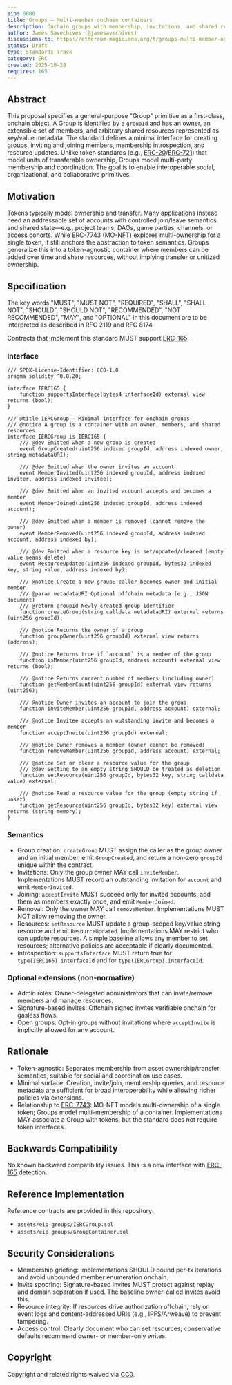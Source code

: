 ```yaml
---
eip: 0000
title: Groups — Multi-member onchain containers
description: Onchain groups with membership, invitations, and shared resource metadata.
author: James Savechives (@jamesavechives)
discussions-to: https://ethereum-magicians.org/t/groups-multi-member-onchain-containers-for-shared-resources/25999
status: Draft
type: Standards Track
category: ERC
created: 2025-10-28
requires: 165
---
```


## Abstract

This proposal specifies a general-purpose "Group" primitive as a first-class, onchain object. A Group is identified by a `groupId` and has an owner, an extensible set of members, and arbitrary shared resources represented as key/value metadata. The standard defines a minimal interface for creating groups, inviting and joining members, membership introspection, and resource updates. Unlike token standards (e.g., [ERC-20](./eip-20.md)/[ERC-721](./eip-721.md)) that model units of transferable ownership, Groups model multi-party membership and coordination. The goal is to enable interoperable social, organizational, and collaborative primitives.

## Motivation

Tokens typically model ownership and transfer. Many applications instead need an addressable set of accounts with controlled join/leave semantics and shared state—e.g., project teams, DAOs, game parties, channels, or access cohorts. While [ERC-7743](./eip-7743.md) (MO-NFT) explores multi-ownership for a single token, it still anchors the abstraction to token semantics. Groups generalize this into a token-agnostic container where members can be added over time and share resources, without implying transfer or unitized ownership.

## Specification

The key words "MUST", "MUST NOT", "REQUIRED", "SHALL", "SHALL NOT", "SHOULD", "SHOULD NOT", "RECOMMENDED", "NOT RECOMMENDED", "MAY", and "OPTIONAL" in this document are to be interpreted as described in RFC 2119 and RFC 8174.

Contracts that implement this standard MUST support [ERC-165](./eip-165.md).

### Interface

```solidity
/// SPDX-License-Identifier: CC0-1.0
pragma solidity ^0.8.20;

interface IERC165 {
    function supportsInterface(bytes4 interfaceId) external view returns (bool);
}

/// @title IERCGroup — Minimal interface for onchain groups
/// @notice A group is a container with an owner, members, and shared resources
interface IERCGroup is IERC165 {
    /// @dev Emitted when a new group is created
    event GroupCreated(uint256 indexed groupId, address indexed owner, string metadataURI);

    /// @dev Emitted when the owner invites an account
    event MemberInvited(uint256 indexed groupId, address indexed inviter, address indexed invitee);

    /// @dev Emitted when an invited account accepts and becomes a member
    event MemberJoined(uint256 indexed groupId, address indexed account);

    /// @dev Emitted when a member is removed (cannot remove the owner)
    event MemberRemoved(uint256 indexed groupId, address indexed account, address indexed by);

    /// @dev Emitted when a resource key is set/updated/cleared (empty value means delete)
    event ResourceUpdated(uint256 indexed groupId, bytes32 indexed key, string value, address indexed by);

    /// @notice Create a new group; caller becomes owner and initial member
    /// @param metadataURI Optional offchain metadata (e.g., JSON document)
    /// @return groupId Newly created group identifier
    function createGroup(string calldata metadataURI) external returns (uint256 groupId);

    /// @notice Returns the owner of a group
    function groupOwner(uint256 groupId) external view returns (address);

    /// @notice Returns true if `account` is a member of the group
    function isMember(uint256 groupId, address account) external view returns (bool);

    /// @notice Returns current number of members (including owner)
    function getMemberCount(uint256 groupId) external view returns (uint256);

    /// @notice Owner invites an account to join the group
    function inviteMember(uint256 groupId, address account) external;

    /// @notice Invitee accepts an outstanding invite and becomes a member
    function acceptInvite(uint256 groupId) external;

    /// @notice Owner removes a member (owner cannot be removed)
    function removeMember(uint256 groupId, address account) external;

    /// @notice Set or clear a resource value for the group
    /// @dev Setting to an empty string SHOULD be treated as deletion
    function setResource(uint256 groupId, bytes32 key, string calldata value) external;

    /// @notice Read a resource value for the group (empty string if unset)
    function getResource(uint256 groupId, bytes32 key) external view returns (string memory);
}
```

### Semantics

- Group creation: `createGroup` MUST assign the caller as the group owner and an initial member, emit `GroupCreated`, and return a non-zero `groupId` unique within the contract.
- Invitations: Only the group owner MAY call `inviteMember`. Implementations MUST record an outstanding invitation for `account` and emit `MemberInvited`.
- Joining: `acceptInvite` MUST succeed only for invited accounts, add them as members exactly once, and emit `MemberJoined`.
- Removal: Only the owner MAY call `removeMember`. Implementations MUST NOT allow removing the owner.
- Resources: `setResource` MUST update a group-scoped key/value string resource and emit `ResourceUpdated`. Implementations MAY restrict who can update resources. A simple baseline allows any member to set resources; alternative policies are acceptable if clearly documented.
- Introspection: `supportsInterface` MUST return true for `type(IERC165).interfaceId` and for `type(IERCGroup).interfaceId`.

### Optional extensions (non-normative)

- Admin roles: Owner-delegated administrators that can invite/remove members and manage resources.
- Signature-based invites: Offchain signed invites verifiable onchain for gasless flows.
- Open groups: Opt-in groups without invitations where `acceptInvite` is implicitly allowed for any account.

## Rationale

- Token-agnostic: Separates membership from asset ownership/transfer semantics, suitable for social and coordination use cases.
- Minimal surface: Creation, invite/join, membership queries, and resource metadata are sufficient for broad interoperability while allowing richer policies via extensions.
- Relationship to [ERC-7743](./eip-7743.md): MO-NFT models multi-ownership of a single token; Groups model multi-membership of a container. Implementations MAY associate a Group with tokens, but the standard does not require token interfaces.

## Backwards Compatibility

No known backward compatibility issues. This is a new interface with [ERC-165](./eip-165.md) detection.

## Reference Implementation

Reference contracts are provided in this repository:

- `assets/eip-groups/IERCGroup.sol`
- `assets/eip-groups/GroupContainer.sol`

## Security Considerations

- Membership griefing: Implementations SHOULD bound per-tx iterations and avoid unbounded member enumeration onchain.
- Invite spoofing: Signature-based invites MUST protect against replay and domain separation if used. The baseline owner-called invites avoid this.
- Resource integrity: If resources drive authorization offchain, rely on event logs and content-addressed URIs (e.g., IPFS/Arweave) to prevent tampering.
- Access control: Clearly document who can set resources; conservative defaults recommend owner- or member-only writes.

## Copyright

Copyright and related rights waived via [CC0](../LICENSE.md).


